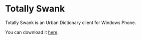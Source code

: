 # Totally Swank

Totally Swank is an Urban Dictionary client for Windows Phone.

You can download it [here](http://www.windowsphone.com/en-us/store/app/totally-swank/d54741ec-45b8-49c1-9b9d-9adbd35b949e).